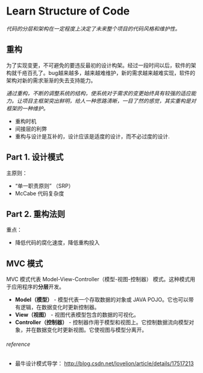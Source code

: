 # Learn Structure of Code
*代码的分层和架构在一定程度上决定了未来整个项目的代码风格和维护性。*

## 重构
为了实现变更，不可避免的要违反最初的设计构架。经过一段时间以后，软件的架构就千疮百孔了。bug越来越多，越来越难维护，新的需求越来越难实现，软件的架构对新的需求渐渐的失去支持能力。

*通过重构，不断的调整系统的结构，使系统对于需求的变更始终具有较强的适应能力。让项目主框架突出鲜明，给人一种思路清晰，一目了然的感觉，其实重构是对框架的一种维护。*

* 重构时机
* 间接层的利弊
* 重构与设计是互补的，设计应该是适度的设计，而不必过度的设计.


## Part 1. 设计模式

主原则：
* “单一职责原则” （SRP）
* McCabe 代码复杂度



## Part 2. 重构法则

重点：
* 降低代码的腐化速度，降低重构投入


## MVC 模式
MVC 模式代表 Model-View-Controller（模型-视图-控制器） 模式。这种模式用于应用程序的**分层**开发。

* **Model（模型）** - 模型代表一个存取数据的对象或 JAVA POJO。它也可以带有逻辑，在数据变化时更新控制器。
* **View（视图）** - 视图代表模型包含的数据的可视化。
* **Controller（控制器）** - 控制器作用于模型和视图上。它控制数据流向模型对象，并在数据变化时更新视图。它使视图与模型分离开。


###### reference
* 最牛设计模式导学： http://blog.csdn.net/lovelion/article/details/17517213
